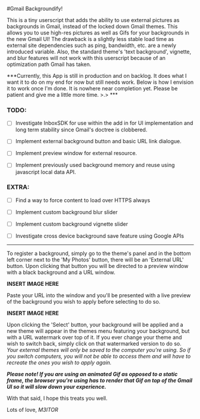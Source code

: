 #Gmail Backgroundify!

This is a tiny userscript that adds the ability to use external pictures as
backgrounds in Gmail, instead of the locked down Gmail themes. This allows you
to use high-res pictures as well as Gifs for your backgrounds in the new Gmail
UI! The drawback is a slightly less stable load time as external site
dependencies such as ping, bandwidth, etc. are a newly introduced variable.
Also, the standard theme's 'text background', vignette, and blur features will
not work with this userscript because of an optimization path Gmail has taken.

***Currently, this App is still in production and on backlog. It does what
I want it to do on my end for now but still needs work. Below is how
I envision it to work once I'm done. It is nowhere near completion yet.
Please be patient and give me a little more time. >.> ***

### TODO:

 * [ ] Investigate InboxSDK for use within the add in for UI implementation
       and long term stability since Gmail's doctree is clobbered.

 * [ ] Implement external background button and basic URL link dialogue.

 * [ ] Implement preview window for external resource.

 * [ ] Implement previously used background memory and reuse using javascript
       local data API.

### EXTRA:

 * [ ] Find a way to force content to load over HTTPS always

 * [ ] Implement custom background blur slider
 
 * [ ] Implement custom background vignette slider

 * [ ] Investigate cross device background save feature using Google APIs

------

To register a background, simply go to the theme's panel and in the bottom
left corner next to the 'My Photos' button, there will be an 'External URL'
button. Upon clicking that button you will be directed to a preview window
with a black background and a URL window.

**INSERT IMAGE HERE**

Paste your URL into the window and you'll be presented with a live preview of
the background you wish to apply before selecting to do so.

**INSERT IMAGE HERE**

Upon clicking the 'Select' button, your background will be applied and
a new theme will appear in the themes menu featuring your background, but with
a URL watermark over top of it. If you ever change your theme and wish to
switch back, simply click on that watermarked version to do so. *Your external
themes will only be saved to the computer you're using. So if you switch
computers, you will not be able to access them and will have to recreate
the ones you wish to apply again.* 

***Please note! If you are using an animated Gif as opposed to a static frame,
the browser you're using has to render that Gif on top of the Gmail UI so
it will slow down your experience.***

With that said, I hope this treats you well.

Lots of love,
*M3ITOR*
